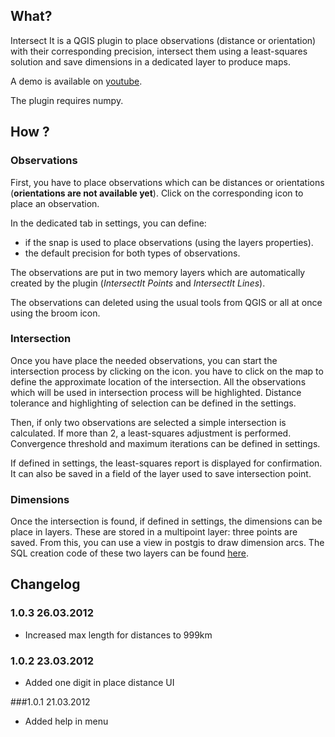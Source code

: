 ## What?
Intersect It is a QGIS plugin to place observations (distance or orientation) with their corresponding precision, intersect them using a least-squares solution and save dimensions in a dedicated layer to produce maps.

A demo is available on [youtube](http://www.youtube.com/watch?v=IJQvIe1CLD0&hd=1).

The plugin requires numpy.

## How ?

### Observations
First, you have to place observations which can be distances or orientations (**orientations are not available yet**). 
Click on the corresponding icon to place an observation.

In the dedicated tab in settings, you can define:
* if the snap is used to place observations (using the layers properties).
* the default precision for both types of observations.

The observations are put in two memory layers which are automatically created by the plugin (_IntersectIt Points_ and _IntersectIt Lines_).

The observations can deleted using the usual tools from QGIS or all at once using the broom icon.


### Intersection

Once you have place the needed observations, you can start the intersection process by clicking on the icon. you have to click on the map to define the approximate location of the intersection. All the observations which will be used in intersection process will be highlighted. Distance tolerance and highlighting of selection can be defined in the settings.

Then, if only two observations are selected a simple intersection is calculated. If more than 2, a least-squares adjustment is performed. Convergence threshold and maximum iterations can be defined in settings.

If defined in settings, the least-squares report is displayed for confirmation. It can also be saved in a field of the layer used to save intersection point.

### Dimensions

Once the intersection is found, if defined in settings, the dimensions can be place in layers. These are stored in a multipoint layer: three points are saved. From this, you can use a view in postgis to draw dimension arcs.
The SQL creation code of these two layers can be found [here](https://github.com/3nids/intersectit/wiki/Dimension-layers).


## Changelog
### 1.0.3 26.03.2012
* Increased max length for distances to 999km

### 1.0.2 23.03.2012
* Added one digit in place distance UI

###1.0.1 21.03.2012
* Added help in menu
